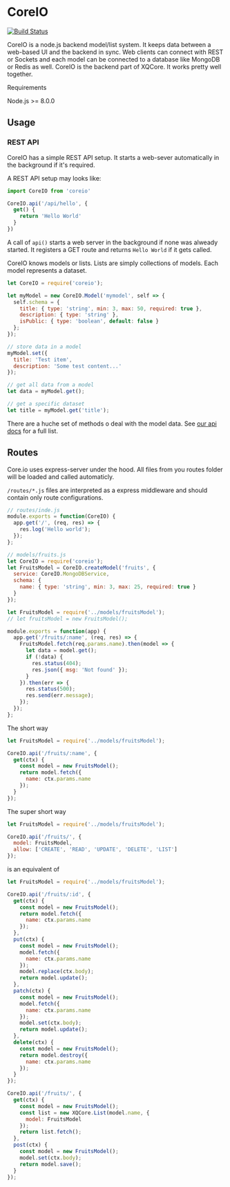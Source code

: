 CoreIO
=======

[![Build Status](https://travis-ci.org/Andifeind/CoreIO.svg?branch=master)](https://travis-ci.org/Andifeind/CoreIO)

CoreIO is a node.js backend model/list system. It keeps data between a web-based UI and the backend in sync. Web clients can connect with REST or Sockets and each model can be connected to a database like MongoDB or Redis as well. CoreIO is the backend part of XQCore. It works pretty well together.

Requirements

Node.js >= 8.0.0

Usage
-----

### REST API

CoreIO has a simple REST API setup. It starts a web-sever automatically in the background if it's required.

A REST API setup may looks like:

```js
import CoreIO from 'coreio'

CoreIO.api('/api/hello', {
  get() {
    return 'Hello World'
  }
})
```

A call of `api()` starts a web server in the background if none was alweady started. It registers a GET route and returns `Hello World` if it gets called.


CoreIO knows models or lists. Lists are simply collections of models. Each model represents a dataset.

```js
let CoreIO = require('coreio');

let myModel = new CoreIO.Model('mymodel', self => {
  self.schema = {
    title: { type: 'string', min: 3, max: 50, required: true },
    description: { type: 'string' },
    isPublic: { type: 'boolean', default: false }
  };
});

// store data in a model
myModel.set({
  title: 'Test item',
  description: 'Some test content...'
});

// get all data from a model
let data = myModel.get();

// get a specific dataset
let title = myModel.get('title');

```
 There are a huche set of methods o deal with the model data.
 See [our api docs](docs) for a full list.

Routes
------

Core.io uses express-server under the hood. All files from you routes folder will be loaded and called automaticly.

`/routes/*.js` files are interpreted as a express middleware and should contain only route configurations.

```js
// routes/inde.js
module.exports = function(CoreIO) {
  app.get('/', (req, res) => {
    res.log('Hello world');
  });
};

```

```js
// models/fruits.js
let CoreIO = require('coreio');
let FruitsModel = CoreIO.createModel('fruits', {
  service: CoreIO.MongoDBService,
  schema: {
    name: { type: 'string', min: 3, max: 25, required: true }
  }
});

```


```js
let FruitsModel = require('../models/fruitsModel');
// let fruitsModel = new FruitsModel();

module.exports = function(app) {
  app.get('/fruits/:name', (req, res) => {
    FruitsModel.fetch(req.params.name).then(model => {
      let data = model.get();
      if (!data) {
        res.status(404);
        res.json({ msg: 'Not found' });
      }
    }).then(err => {
      res.status(500);
      res.send(err.message);
    });
  });
};

```

The short way

```js
let FruitsModel = require('../models/fruitsModel');

CoreIO.api('/fruits/:name', {
  get(ctx) {
    const model = new FruitsModel();
    return model.fetch({
      name: ctx.params.name
    });
  }
});

```

The super short way

```js
let FruitsModel = require('../models/fruitsModel');

CoreIO.api('/fruits/', {
  model: FruitsModel,
  allow: ['CREATE', 'READ', 'UPDATE', 'DELETE', 'LIST']
});


```
 is an equivalent of

```js
let FruitsModel = require('../models/fruitsModel');

CoreIO.api('/fruits/:id', {
  get(ctx) {
    const model = new FruitsModel();
    return model.fetch({
      name: ctx.params.name
    });
  },
  put(ctx) {
    const model = new FruitsModel();
    model.fetch({
      name: ctx.params.name
    });
    model.replace(ctx.body);
    return model.update();
  },
  patch(ctx) {
    const model = new FruitsModel();
    model.fetch({
      name: ctx.params.name
    });
    model.set(ctx.body);
    return model.update();
  },
  delete(ctx) {
    const model = new FruitsModel();
    return model.destroy({
      name: ctx.params.name
    });
  }
});

CoreIO.api('/fruits/', {
  get(ctx) {
    const model = new FruitsModel();
    const list = new XQCore.List(model.name, {
      model: FruitsModel
    });
    return list.fetch();
  },
  post(ctx) {
    const model = new FruitsModel();
    model.set(ctx.body);
    return model.save();
  }
});
```
